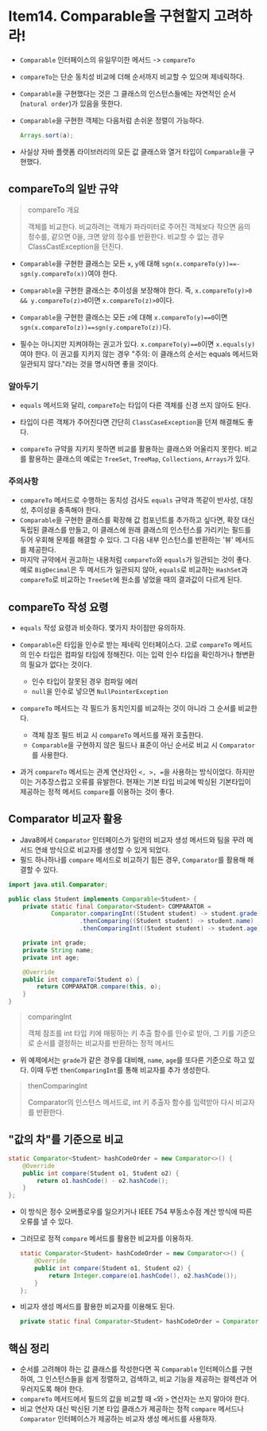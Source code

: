 # Item14. Comparable을 구현할지 고려하라!

- `Comparable` 인터페이스의 유일무이한 메서드 -> `compareTo`

- `compareTo`는 단순 동치성 비교에 더해 순서까지 비교할 수 있으며 제네릭하다.

- `Comparable`을 구현했다는 것은 그 클래스의 인스턴스들에는 자연적인 순서(`natural order`)가 있음을 뜻한다. 

- `Comparable`을 구현한 객체는 다음처럼 손쉬운 정렬이 가능하다.

  ~~~java
  Arrays.sort(a);
  ~~~

- 사실상 자바 플랫폼 라이브러리의 모든 값 클래스와 열거 타입이 `Comparable`을 구현했다.



## compareTo의 일반 규약

> compareTo 개요
>
> 객체를 비교한다. 비교하려는 객체가 파라미터로 주어진 객체보다 작으면 음의 정수를, 같으면 0을, 크면 양의 정수를 반환한다.
> 비교할 수 없는 경우 ClassCastException을 던진다.

- `Comparable`을 구현한 클래스는 모든 `x`, `y`에 대해 `sgn(x.compareTo(y))==-sgn(y.compareTo(x))`여야 한다. 
- `Comparable`을 구현한 클래스는 추이성을 보장해야 한다. 즉, `x.compareTo(y)>0 && y.compareTo(z)>0`이면 `x.compareTo(z)>0`이다.
- `Comparable`을 구현한 클래스는 모든 `z`에 대해 `x.compareTo(y)==0`이면 `sgn(x.compareTo(z))==sgn(y.compareTo(z))`다.

- 필수는 아니지만 지켜야하는 권고가 있다. `x.compareTo(y)==0`이면 `x.equals(y)`여야 한다.
  이 권고를 지키지 않는 경우 "주의: 이 클래스의 순서는 equals 메서드와 일관되지 않다."라는 것을 명시하면 좋을 것이다.

### 알아두기

- `equals` 메서드와 달리, `compareTo`는 타입이 다른 객체를 신경 쓰지 않아도 된다.
- 타입이 다른 객체가 주어진다면 간단히 `ClassCaseException`을 던져 해결해도 좋다.

- `compareTo` 규약을 지키지 못하면 비교를 활용하는 클래스와 어울리지 못한다.
  비교를 활용하는 클래스의 예로는 `TreeSet`, `TreeMap`, `Collections`, `Arrays`가 있다.

### 주의사항

- `compareTo` 메서드로 수행하는 동치성 검사도 `equals` 규약과 똑같이 반사성, 대칭성, 추이성을 충족해야 한다.
- `Comparable`을 구현한 클래스를 확장해 값 컴포넌트를 추가하고 싶다면, 확장 대신 독립된 클래스를 만들고, 이 클래스에 원래 클래스의 인스턴스를 가리키는 필드를 두어 우회해 문제를 해결할 수 있다. 그 다음 내부 인스턴스를 반환하는 '뷰' 메서드를 제공한다.
- 마지막 규약에서 권고하는 내용처럼 `compareTo`와 `equals`가 일관되는 것이 좋다. 
  예로 `BigDecimal`은 두 메서드가 일관되지 않아, `equals`로 비교하는 `HashSet`과 `compareTo`로 비교하는 `TreeSet`에 원소를 넣었을 때의 결과값이 다르게 된다. 



## compareTo 작성 요령

- `equals` 작성 요령과 비슷하다. 몇가지 차이점만 유의하자.
- `Comparable`은 타입을 인수로 받는 제네릭 인터페이스다. 고로 `compareTo` 메서드의 인수 타입은 컴파일 타임에 정해진다. 이는 입력 인수 타입을 확인하거나 형변환의 필요가 없다는 것이다.
  - 인수 타입이 잘못된 경우 컴파일 에러
  - `null`을 인수로 넣으면 `NullPointerException`

- `compareTo` 메서드는 각 필드가 동치인지를 비교하는 것이 아니라 그 순서를 비교한다.
  - 객체 참조 필드 비교 시 `compareTo` 메서드를 재귀 호출한다.
  - `Comparable`을 구현하지 않은 필드나 표준이 아닌 순서로 비교 시 `Comparator`를 사용한다.
- 과거 `compareTo` 메서드는 관계 연산자인 `<, >, =`을 사용하는 방식이었다. 하지만 이는 거추장스럽고 오류를 유발한다. 현재는 기본 타입 비교에 박싱된 기본타입이 제공하는 정적 메서드 `compare`를 이용하는 것이 좋다.



## Comparator 비교자 활용

- Java8에서 `Comparator` 인터페이스가 일련의 비교자 생성 메서드와 팀을 꾸려 메서드 연쇄 방식으로 비교자를 생성할 수 있게 되었다.
- 필드 하나하나를 `compare` 메서드로 비교하기 힘든 경우, `Comparator`를 활용해 해결할 수 있다. 

~~~java
import java.util.Comparator;

public class Student implements Comparable<Student> {
    private static final Comparator<Student> COMPARATOR =
            Comparator.comparingInt((Student student) -> student.grade)
                    .thenComparing((Student student) -> student.name)
                    .thenComparingInt((Student student) -> student.age);

    private int grade;
    private String name;
    private int age;

    @Override
    public int compareTo(Student o) {
        return COMPARATOR.compare(this, o);
    }
}
~~~

> comparingInt
>
> 객체 참조를 int 타입 키에 매핑하는 키 추출 함수를 인수로 받아, 그 키를 기준으로 순서를 결정하는 비교자를 반환하는 정적 메서드

- 위 예제에서는 `grade`가 같은 경우를 대비해, `name`, `age`를 또다른 기준으로 하고 있다. 이때 두번 `thenComparingInt`를 통해 비교자를 추가 생성한다.

> thenComparingInt
>
> Comparator의 인스턴스 메서드로, int 키 추출자 함수를 입력받아 다시 비교자를 반환한다.



## "값의 차"를 기준으로 비교

~~~java
static Comparator<Student> hashCodeOrder = new Comparator<>() {
    @Override
    public int compare(Student o1, Student o2) {
        return o1.hashCode() - o2.hashCode();
    }
};
~~~

- 이 방식은 정수 오버플로우를 일으키거나 IEEE 754 부동소수점 계산 방식에 따른 오류를 낼 수 있다.

- 그러므로 정적 `compare` 메서드를 활용한 비교자를 이용하자.

  ~~~java
  static Comparator<Student> hashCodeOrder = new Comparator<>() {
      @Override
      public int compare(Student o1, Student o2) {
          return Integer.compare(o1.hashCode(), o2.hashCode());
      }
  };
  ~~~

- 비교자 생성 메서드를 활용한 비교자를 이용해도 된다.

  ~~~java
  private static final Comparator<Student> hashCodeOrder = Comparator.comparingInt(Object::hashCode);
  ~~~

  

## 핵심 정리

- 순서를 고려해야 하는 값 클래스를 작성한다면 꼭 `Comparable` 인터페이스를 구현하여, 그 인스턴스들을 쉽게 정렬하고, 검색하고, 비교 기능을 제공하는 컬렉션과 어우러지도록 해야 한다.
- `compareTo` 메서드에서 필드의 값을 비교할 때 `<`와 `>` 연산자는 쓰지 말아야 한다.
- 비교 연산자 대신 박신된 기본 타입 클래스가 제공하는 정적 `compare` 메서드나 `Comparator` 인터페이스가 제공하는 비교자 생성 메서드를 사용하자.

